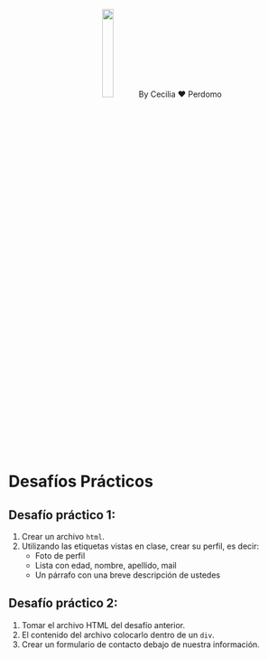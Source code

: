 <p align="center">
   <img src="./images/avatar-sin fondo.png" width="20%">
   By Cecilia ❤️ Perdomo
</p>

# Desafíos Prácticos

## Desafío práctico 1:
1. Crear un archivo `html`.
2. Utilizando las etiquetas vistas en clase, crear su perfil, es decir:
   - Foto de perfil
   - Lista con edad, nombre, apellido, mail
   - Un párrafo con una breve descripción de ustedes

## Desafío práctico 2:
1. Tomar el archivo HTML del desafío anterior.
2. El contenido del archivo colocarlo dentro de un `div`.
3. Crear un formulario de contacto debajo de nuestra información.
